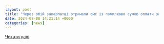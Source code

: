 ```yaml
---
layout: post
title: "Через збій закарпатці отримали смс із помилково сумою оплати за світло | Новини Закарпаття і Ужгорода"
date: 2024-08-08 14:21:14 +0000
categories: [news]
---
```


[Читати далі](https://zaholovok.com.ua/cherez-zbiy-zakarpattsi-otrymaly-sms-iz-pomylkovo-sumoyu-oplaty-za-svitlo)
